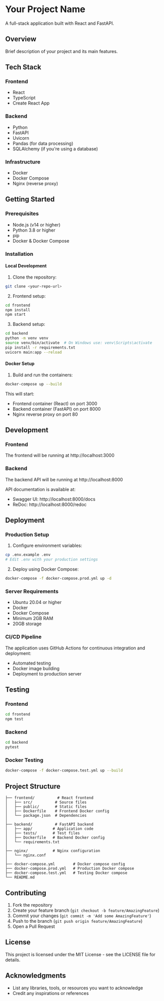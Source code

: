 # Your Project Name

A full-stack application built with React and FastAPI.

## Overview

Brief description of your project and its main features.

## Tech Stack

### Frontend
- React
- TypeScript
- Create React App

### Backend
- Python
- FastAPI
- Uvicorn
- Pandas (for data processing)
- SQLAlchemy (if you're using a database)

### Infrastructure
- Docker
- Docker Compose
- Nginx (reverse proxy)

## Getting Started

### Prerequisites
- Node.js (v14 or higher)
- Python 3.8 or higher
- pip
- Docker & Docker Compose

### Installation

#### Local Development

1. Clone the repository:
```bash
git clone <your-repo-url>
```

2. Frontend setup:
```bash
cd frontend
npm install
npm start
```

3. Backend setup:
```bash
cd backend
python -m venv venv
source venv/bin/activate  # On Windows use: venv\Scripts\activate
pip install -r requirements.txt
uvicorn main:app --reload
```

#### Docker Setup

1. Build and run the containers:
```bash
docker-compose up --build
```

This will start:
- Frontend container (React) on port 3000
- Backend container (FastAPI) on port 8000
- Nginx reverse proxy on port 80

## Development

### Frontend
The frontend will be running at http://localhost:3000

### Backend
The backend API will be running at http://localhost:8000

API documentation is available at:
- Swagger UI: http://localhost:8000/docs
- ReDoc: http://localhost:8000/redoc

## Deployment

### Production Setup

1. Configure environment variables:
```bash
cp .env.example .env
# Edit .env with your production settings
```

2. Deploy using Docker Compose:
```bash
docker-compose -f docker-compose.prod.yml up -d
```

### Server Requirements
- Ubuntu 20.04 or higher
- Docker
- Docker Compose
- Minimum 2GB RAM
- 20GB storage

### CI/CD Pipeline
The application uses GitHub Actions for continuous integration and deployment:
- Automated testing
- Docker image building
- Deployment to production server

## Testing

### Frontend
```bash
cd frontend
npm test
```

### Backend
```bash
cd backend
pytest
```

### Docker Testing
```bash
docker-compose -f docker-compose.test.yml up --build
```

## Project Structure
```
├── frontend/          # React frontend
│   ├── src/          # Source files
│   ├── public/       # Static files
│   ├── Dockerfile    # Frontend Docker config
│   └── package.json  # Dependencies
│
├── backend/          # FastAPI backend
│   ├── app/         # Application code
│   ├── tests/       # Test files
│   ├── Dockerfile   # Backend Docker config
│   └── requirements.txt
│
├── nginx/           # Nginx configuration
│   └── nginx.conf
│
├── docker-compose.yml        # Docker compose config
├── docker-compose.prod.yml   # Production Docker compose
├── docker-compose.test.yml   # Testing Docker compose
└── README.md
```

## Contributing

1. Fork the repository
2. Create your feature branch (`git checkout -b feature/AmazingFeature`)
3. Commit your changes (`git commit -m 'Add some AmazingFeature'`)
4. Push to the branch (`git push origin feature/AmazingFeature`)
5. Open a Pull Request

## License

This project is licensed under the MIT License - see the LICENSE file for details.

## Acknowledgments

- List any libraries, tools, or resources you want to acknowledge
- Credit any inspirations or references
